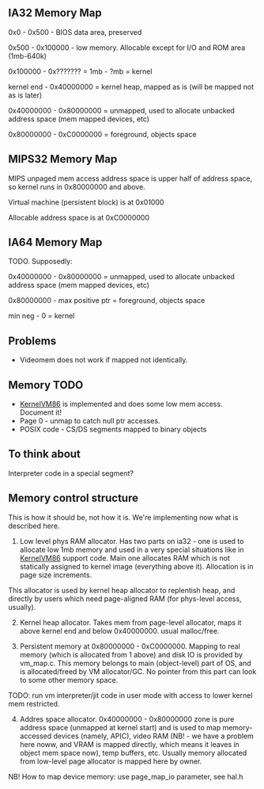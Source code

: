 ## IA32 Memory Map ##


0x0 - 0x500 - BIOS data area, preserved

0x500 - 0x100000 - low memory. Allocable except for I/O and ROM area (1mb-640k)

0x100000 - 0x??????? = 1mb - ?mb = kernel

kernel end - 0x40000000 = kernel heap, mapped as is (will be mapped not as is later)

0x40000000 - 0x80000000 = unmapped, used to allocate unbacked address space (mem mapped devices, etc)

0x80000000 - 0xC0000000 = foreground, objects space

## MIPS32 Memory Map ##

MIPS unpaged mem access address space is upper half of address space, so kernel runs in 0x80000000 and above.

Virtual machine (persistent block) is at 0x01000

Allocable address space is at 0xC0000000

## IA64 Memory Map ##

TODO. Supposedly:

0x40000000 - 0x80000000 = unmapped, used to allocate unbacked address space (mem mapped devices, etc)

0x80000000 - max positive ptr = foreground, objects space

min neg - 0 = kernel

## Problems ##

  * Videomem does not work if mapped not identically.

## Memory TODO ##


  * [KernelVM86](KernelVM86.md) is implemented and does some low mem access. Document it!
  * Page 0 - unmap to catch null ptr accesses.
  * POSIX code - CS/DS segments mapped to binary objects

## To think about ##

Interpreter code in a special segment?

## Memory control structure ##

This is how it should be, not how it is. We're implementing now what is described here.

1. Low level phys RAM allocator. Has two parts on ia32 - one is used to allocate low 1mb memory and used in a very special situations like in [KernelVM86](KernelVM86.md) support code. Main one allocates RAM which is not statically assigned to kernel image (everything above it). Allocation is in page size increments.

This allocator is used by kernel heap allocator to replentish heap, and directly by users which need page-aligned RAM (for phys-level access, usually).

2. Kernel heap allocator. Takes mem from page-level allocator, maps it above kernel end and below 0x40000000. usual malloc/free.


3. Persistent memory at 0x80000000 - 0xC0000000. Mapping to real memory (which is allocated from 1 above) and disk IO is provided by vm\_map.c. This memory belongs to main (object-level) part of OS, and is allocated/freed by VM allocator/GC. No pointer from this part can look to some other memory space.

TODO: run vm interpreter/jit code in user mode with access to lower kernel mem restricted.

4. Addres space allocator. 0x40000000 - 0x80000000 zone is pure address space (unmapped at kernel start) and is used to map memory-accessed devices (namely, APIC), video RAM (NB! - we have a problem here noww, and VRAM is mapped directly, which means it leaves in object mem space now), temp buffers, etc. Usually memory allocated from low-level page allocator is mapped here by owner.

NB! How to map device memory: use page\_map\_io parameter, see hal.h